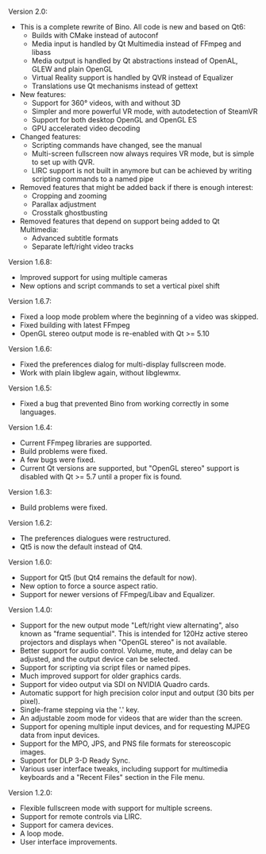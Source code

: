 Version 2.0:
- This is a complete rewrite of Bino. All code is new and based on Qt6:
  - Builds with CMake instead of autoconf
  - Media input is handled by Qt Multimedia instead of FFmpeg and libass
  - Media output is handled by Qt abstractions instead of OpenAL, GLEW and
    plain OpenGL
  - Virtual Reality support is handled by QVR instead of Equalizer
  - Translations use Qt mechanisms instead of gettext
- New features:
  - Support for 360° videos, with and without 3D
  - Simpler and more powerful VR mode, with autodetection of SteamVR
  - Support for both desktop OpenGL and OpenGL ES
  - GPU accelerated video decoding
- Changed features:
  - Scripting commands have changed, see the manual
  - Multi-screen fullscreen now always requires VR mode, but is simple to
    set up with QVR.
  - LIRC support is not built in anymore but can be achieved by writing
    scripting commands to a named pipe
- Removed features that might be added back if there is enough interest:
  - Cropping and zooming
  - Parallax adjustment
  - Crosstalk ghostbusting
- Removed features that depend on support being added to Qt Multimedia:
  - Advanced subtitle formats
  - Separate left/right video tracks

Version 1.6.8:
- Improved support for using multiple cameras
- New options and script commands to set a vertical pixel shift

Version 1.6.7:
- Fixed a loop mode problem where the beginning of a video was skipped.
- Fixed building with latest FFmpeg
- OpenGL stereo output mode is re-enabled with Qt >= 5.10

Version 1.6.6:
- Fixed the preferences dialog for multi-display fullscreen mode.
- Work with plain libglew again, without libglewmx.

Version 1.6.5:
- Fixed a bug that prevented Bino from working correctly in some languages.

Version 1.6.4:
- Current FFmpeg libraries are supported.
- Build problems were fixed.
- A few bugs were fixed.
- Current Qt versions are supported, but "OpenGL stereo" support is disabled
  with Qt >= 5.7 until a proper fix is found.

Version 1.6.3:
- Build problems were fixed.

Version 1.6.2:
- The preferences dialogues were restructured.
- Qt5 is now the default instead of Qt4.

Version 1.6.0:
- Support for Qt5 (but Qt4 remains the default for now).
- New option to force a source aspect ratio.
- Support for newer versions of FFmpeg/Libav and Equalizer.

Version 1.4.0:
- Support for the new output mode "Left/right view alternating", also known
  as "frame sequential". This is intended for 120Hz active stereo projectors
  and displays when "OpenGL stereo" is not available.
- Better support for audio control. Volume, mute, and delay can be adjusted,
  and the output device can be selected.
- Support for scripting via script files or named pipes.
- Much improved support for older graphics cards.
- Support for video output via SDI on NVIDIA Quadro cards.
- Automatic support for high precision color input and output (30 bits per
  pixel).
- Single-frame stepping via the '.' key.
- An adjustable zoom mode for videos that are wider than the screen.
- Support for opening multiple input devices, and for requesting MJPEG data
  from input devices.
- Support for the MPO, JPS, and PNS file formats for stereoscopic images.
- Support for DLP 3-D Ready Sync.
- Various user interface tweaks, including support for multimedia keyboards
  and a "Recent Files" section in the File menu.

Version 1.2.0:
- Flexible fullscreen mode with support for multiple screens.
- Support for remote controls via LIRC.
- Support for camera devices.
- A loop mode.
- User interface improvements.
